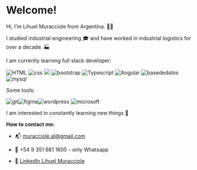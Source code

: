  # Welcome!

 Hi, I'm Lihuel Muracciole from Argentina. 👋🏼
 
 I studied industrial engineering 🎓 and have worked in industrial logistics for over a decade. 🏭

I am currently learning full stack developer:

![HTML](https://cdn0.iconfinder.com/data/icons/HTML5/32/HTML_Logo.png "HTML") ![css](https://cdn1.iconfinder.com/data/icons/logotypes/32/badge-css-3-32.png) ![](https://cdn4.iconfinder.com/data/icons/logos-and-brands/512/187_Js_logo_logos-32.png) ![bootstrap](https://cdn1.iconfinder.com/data/icons/bootstrap/16/bootstrap-32.png "bootstrap") ![Typescript](https://cdn3.iconfinder.com/data/icons/teenyicons-outline-vol-3/15/typescript-32.png "Typescript") ![Angular](https://cdn3.iconfinder.com/data/icons/logos-3/250/angular-32.png "Angular") ![basededatos](https://cdn0.iconfinder.com/data/icons/Hosting_Icons/32/database-px-png.png "basededatos")   ![mysql](https://cdn4.iconfinder.com/data/icons/logos-3/181/MySQL-32.png "mysql")


Some tools:

![git](https://cdn3.iconfinder.com/data/icons/social-media-2169/24/social_media_social_media_logo_git-32.png "git")![figma](https://cdn4.iconfinder.com/data/icons/logos-brands-in-colors/3000/figma-logo-32.png "figma")![wordpress](https://cdn3.iconfinder.com/data/icons/social-media-2169/24/social_media_social_media_logo_wordpress-32.png "wordpress") ![microsoft](https://cdn3.iconfinder.com/data/icons/popular-services-brands-vol-2/512/microsoft-office-32.png "microsoft")


 I am interested in constantly learning new things 👀
 

**How to contact me:**

* 📬 muracciole.al@gmail.com

* 📲 +54 9 351 681 1605 - only Whatsapp

* 💼 [LinkedIn Lihuel Muracciole](https://www.linkedin.com/in/a-lihuel-muracciole-89088a96/ "LinkedIn Lihuel Muracciole")
